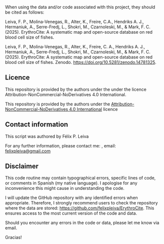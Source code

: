 When using the data and/or code associated with this project, they should be cited as follows:

Leiva, F. P., Molina-Venegas, R., Alter, K., Freire, C.A., Hendriks A. J., Hermaniuk, A., Serre-Fredj, L., Shokri, M., Czarnoleski, M., & Mark, F. C. (2025). ErythroCite: A systematic map and open-source database on red blood cell size of fishes.

Leiva, F. P., Molina-Venegas, R., Alter, K., Freire, C. A., Hendriks A. J., Hermaniuk, A., Serre-Fredj, L., Shokri, M., Czarnoleski, M., & Mark, F. C. (2025). ErythroCite: A systematic map and open-source database on red blood cell size of fishes. Zenodo. https://doi.org/10.5281/zenodo.14781325.


## Licence
This repository is provided by the authors under the under the licence Attribution-NonCommercial-NoDerivatives 4.0 International.

This repository is provided by the authors under the [Attribution-NonCommercial-NoDerivatives 4.0 International](https://creativecommons.org/licenses/by-nc-nd/4.0/) licence

## Contact information
This script was authored by Félix P. Leiva

For any further information, please contact me: , email: felixpleiva@gmail.com

## Disclaimer

This code routine may contain typographical errors, specific lines of code, or comments in Spanish (my native language). I apologise for any inconvenience this might cause in understanding the code.

I will update the GitHub repository with any identified errors when appropriate. Therefore, I strongly recommend users to check the repository where the data are stored: https://github.com/felixpleiva/ErythroCite. This ensures access to the most current version of the code and data.

Should you encounter any errors in the code or data, please let me know via email.

Gracias!
